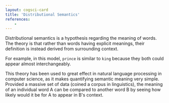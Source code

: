 ```yaml
---
layout: cogsci-card
title: 'Distributional Semantics'
references:
    - 
---
```


Distributional semantics is a hypothesis regarding the meaning of words. The theory is that rather than words having explicit meanings, their definition is instead derived from surrounding context. 

For example, in this model, `prince` is similar to `king` because they both could appear almost interchangeably. 

This theory has been used to great effect in natural language processing in computer science, as it makes quantifying semantic meaning very simple. Provided a massive set of data (coined a corpus in linguistics), the meaning of an individual word A can be compared to another word B by seeing how likely would it be for A to appear in B's context. 